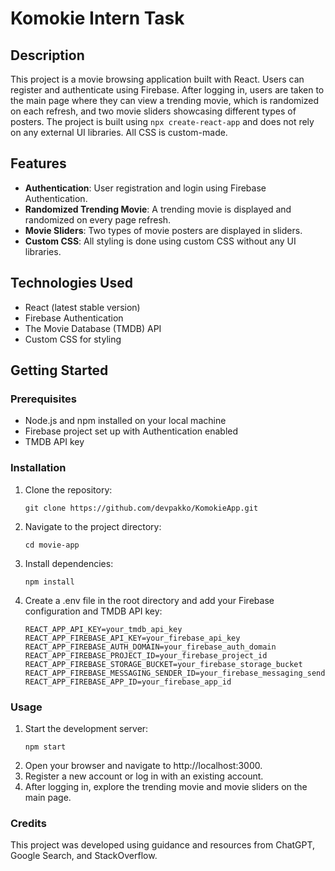 # Komokie Intern Task

## Description

This project is a movie browsing application built with React. Users can register and authenticate using Firebase. After logging in, users are taken to the main page where they can view a trending movie, which is randomized on each refresh, and two movie sliders showcasing different types of posters. The project is built using `npx create-react-app` and does not rely on any external UI libraries. All CSS is custom-made.

## Features

- **Authentication**: User registration and login using Firebase Authentication.
- **Randomized Trending Movie**: A trending movie is displayed and randomized on every page refresh.
- **Movie Sliders**: Two types of movie posters are displayed in sliders.
- **Custom CSS**: All styling is done using custom CSS without any UI libraries.

## Technologies Used

- React (latest stable version)
- Firebase Authentication
- The Movie Database (TMDB) API
- Custom CSS for styling

## Getting Started

### Prerequisites

- Node.js and npm installed on your local machine
- Firebase project set up with Authentication enabled
- TMDB API key

### Installation

1. Clone the repository:

   ```
   git clone https://github.com/devpakko/KomokieApp.git
   ```

2. Navigate to the project directory:

   ```
   cd movie-app
   ```

3. Install dependencies:
   ```
   npm install
   ```
4. Create a .env file in the root directory and add your Firebase configuration and TMDB API key:
   ```
   REACT_APP_API_KEY=your_tmdb_api_key
   REACT_APP_FIREBASE_API_KEY=your_firebase_api_key
   REACT_APP_FIREBASE_AUTH_DOMAIN=your_firebase_auth_domain
   REACT_APP_FIREBASE_PROJECT_ID=your_firebase_project_id
   REACT_APP_FIREBASE_STORAGE_BUCKET=your_firebase_storage_bucket
   REACT_APP_FIREBASE_MESSAGING_SENDER_ID=your_firebase_messaging_sender_id
   REACT_APP_FIREBASE_APP_ID=your_firebase_app_id
   ```

### Usage

1. Start the development server:
   ```
   npm start
   ```
2. Open your browser and navigate to http://localhost:3000.
3. Register a new account or log in with an existing account.
4. After logging in, explore the trending movie and movie sliders on the main page.

### Credits

This project was developed using guidance and resources from ChatGPT, Google Search, and StackOverflow.
